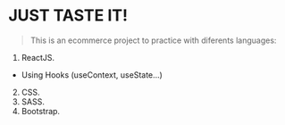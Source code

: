 # JUST TASTE IT!

> This is an ecommerce project to practice with diferents languages: 

1. ReactJS.
  - Using Hooks (useContext, useState...)
2. CSS.
3. SASS.
4. Bootstrap.

